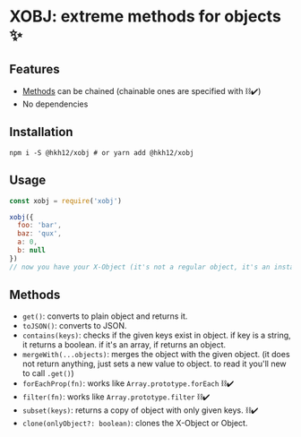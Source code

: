# XOBJ: extreme methods for objects ✨
## Features
- [Methods](#methods) can be chained (chainable ones are specified with ⛓✔️)
- No dependencies
## Installation
```shell
npm i -S @hkh12/xobj # or yarn add @hkh12/xobj
```
## Usage
```js
const xobj = require('xobj')

xobj({
  foo: 'bar',
  baz: 'qux',
  a: 0,
  b: null
})
// now you have your X-Object (it's not a regular object, it's an instance of Xobj)
```
## Methods
- `get()`: converts to plain object and returns it.
- `toJSON()`: converts to JSON.
- `contains(keys)`: checks if the given keys exist in object. if key is a string, it returns a boolean. if it's an array, if returns an object.
- `mergeWith(...objects)`: merges the object with the given object. (it does not return anything, just sets a new value to object. to read it you'll new to call `.get()`)
- `forEachProp(fn)`: works like `Array.prototype.forEach` ⛓✔️
- `filter(fn)`: works like `Array.prototype.filter` ⛓✔️
- `subset(keys)`: returns a copy of object with only given keys. ⛓✔️
- `clone(onlyObject?: boolean)`: clones the X-Object or Object.